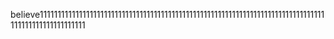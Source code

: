believe11111111111111111111111111111111111111111111111111111111111111111111111111111111111111111111111111111
